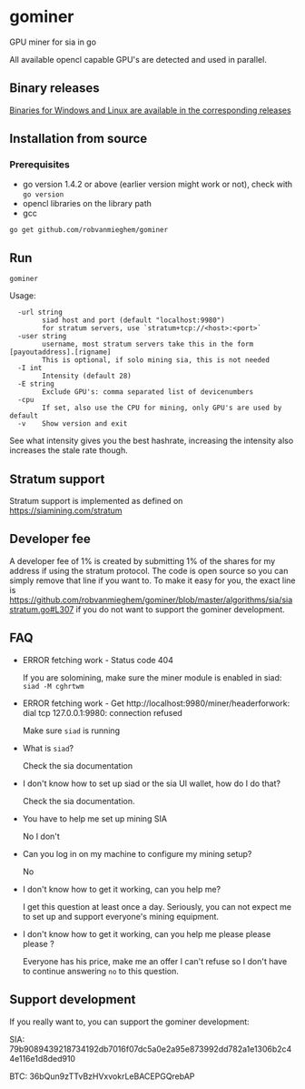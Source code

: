 # gominer
GPU miner for sia in go

All available opencl capable GPU's are detected and used in parallel.

## Binary releases

[Binaries for Windows and Linux are available in the corresponding releases](https://github.com/robvanmieghem/gominer/releases)


## Installation from source

### Prerequisites
* go version 1.4.2 or above (earlier version might work or not), check with `go version`
* opencl libraries on the library path
* gcc

```
go get github.com/robvanmieghem/gominer
```

## Run
```
gominer
```

Usage:
```
  -url string
    	siad host and port (default "localhost:9980")
        for stratum servers, use `stratum+tcp://<host>:<port>`
  -user string
        username, most stratum servers take this in the form [payoutaddress].[rigname]
        This is optional, if solo mining sia, this is not needed
  -I int
    	Intensity (default 28)
  -E string
        Exclude GPU's: comma separated list of devicenumbers
  -cpu
    	If set, also use the CPU for mining, only GPU's are used by default
  -v	Show version and exit
```

See what intensity gives you the best hashrate, increasing the intensity also increases the stale rate though.

## Stratum support

Stratum support is implemented as defined on https://siamining.com/stratum

## Developer fee

A developer fee of 1% is created by submitting 1% of the shares for my address if using the stratum protocol. The code is open source so you can simply remove that line if you want to. To make it easy for you, the exact line is https://github.com/robvanmieghem/gominer/blob/master/algorithms/sia/siastratum.go#L307 if you do not want to support the gominer development.

## FAQ
- ERROR fetching work - Status code 404

  If you are solomining, make sure the miner module is enabled in siad: `siad -M cghrtwm`

- ERROR fetching work - Get http://localhost:9980/miner/headerforwork: dial tcp 127.0.0.1:9980: connection refused

  Make sure `siad` is running

- What is `siad`?

  Check the sia documentation

- I don't know how to set up siad or the sia UI wallet, how do I do that?

  Check the sia documentation.

- You have to help me set up mining SIA

  No I don't

- Can you log in on my machine to configure my mining setup?

  No

- I don't know how to get it working, can you help me?

  I get this question at least once a day. Seriously, you can not expect me to set up and support everyone's mining equipment.

- I don't know how to get it working, can you help me please please please ?

  Everyone has his price, make me an offer I can't refuse so I don't have to continue answering `no` to this question.

## Support development

If you really want to, you can support the gominer development:

SIA: 79b9089439218734192db7016f07dc5a0e2a95e873992dd782a1e1306b2c44e116e1d8ded910

BTC: 36bQun9zTTvBzHVxvokrLeBACEPGQrebAP
